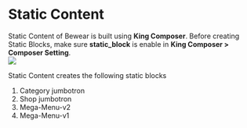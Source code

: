 # Static Content

Static Content of Bewear is built using **King Composer**. Before creating Static Blocks, make sure **static_block** is enable in **King Composer > Composer Setting**.
<br/>![](http://transvelo.github.io/docs/bewear/images/vc-settings.png)

Static Content creates the following static blocks
1. Category jumbotron
2. Shop jumbotron
3. Mega-Menu-v2
4. Mega-Menu-v1


